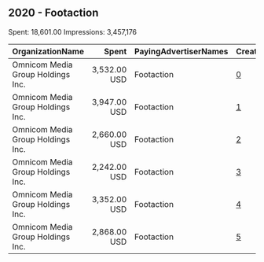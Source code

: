 ## 2020 - Footaction 
Spent: 18,601.00
Impressions: 3,457,176

|OrganizationName|Spent|PayingAdvertiserNames|CreativeUrls|Impressions|Genders|AgeBrackets|CountryCodes|BillingAddresses|CandidateBallotInformation|
|:---|---:|:---|:---|---:|:---|:---|:---|:---|:---|
|Omnicom Media Group Holdings Inc.|3,532.00 USD|Footaction|[0](https://www.snap.com/political-ads/asset/61d6fd7c3485697c455bd72d6a512063a876370f9929fa84586dc85bf603a619?mediaType=mp4)|889,002||18-38|united states|"195 Broadway, 5th Floor,New York,10007,US"||
|Omnicom Media Group Holdings Inc.|3,947.00 USD|Footaction|[1](https://www.snap.com/political-ads/asset/61d6fd7c3485697c455bd72d6a512063a876370f9929fa84586dc85bf603a619?mediaType=mp4)|801,262||18-38|united states|"195 Broadway, 5th Floor,New York,10007,US"||
|Omnicom Media Group Holdings Inc.|2,660.00 USD|Footaction|[2](https://www.snap.com/political-ads/asset/afcfedcf7e58f1dc2b7c749e5503f66abca052b30299b344127453ae83f71924?mediaType=mp4)|619,558||18-38|united states|"195 Broadway, 5th Floor,New York,10007,US"||
|Omnicom Media Group Holdings Inc.|2,242.00 USD|Footaction|[3](https://www.snap.com/political-ads/asset/afcfedcf7e58f1dc2b7c749e5503f66abca052b30299b344127453ae83f71924?mediaType=mp4)|433,188||18-38|united states|"195 Broadway, 5th Floor,New York,10007,US"||
|Omnicom Media Group Holdings Inc.|3,352.00 USD|Footaction|[4](https://www.snap.com/political-ads/asset/61d6fd7c3485697c455bd72d6a512063a876370f9929fa84586dc85bf603a619?mediaType=mp4)|379,948||18-38|united states|"195 Broadway, 5th Floor,New York,10007,US"||
|Omnicom Media Group Holdings Inc.|2,868.00 USD|Footaction|[5](https://www.snap.com/political-ads/asset/afcfedcf7e58f1dc2b7c749e5503f66abca052b30299b344127453ae83f71924?mediaType=mp4)|334,218||18-38|united states|"195 Broadway, 5th Floor,New York,10007,US"||
